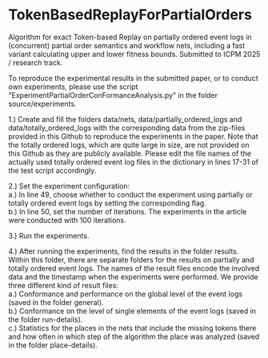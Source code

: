 # TokenBasedReplayForPartialOrders
Algorithm for exact Token-based Replay on partially ordered event logs in (concurrent) partial order semantics and workflow nets, including a fast variant calculating upper and lower fitness bounds. Submitted to ICPM 2025 / research track.

To reproduce the experimental results in the submitted paper, or to conduct own experiments, please use the script "ExperimentPartialOrderConFormanceAnalysis.py" in the folder source/experiments.

1.) Create and fill the folders data/nets, data/partially_ordered_logs and data/totally_ordered_logs with the corresponding data from the zip-files provided in this Github to reproduce the experiments in the paper. Note that the totally ordered logs, which are quite large in size, are not provided on this Github as they are publicly available. Please edit the file names of the actually used totally ordered event log files in the dictionary in lines 17-31 of the test script accordingly.

2.) Set the experiment configuration: <br>
    a.) In line 49, choose whether to conduct the experiment using partially or totally ordered event logs by setting the corresponding flag.   
    b.) In line 50, set the number of iterations. The experiments in the article were conducted with 100 iterations.

3.) Run the experiments.

4.) After running the experiments, find the results in the folder results. Within this folder, there are separate folders for the results on partially and totally ordered event logs.
    The names of the result files encode the involved data and the timestamp when the experiments were performed.
    We provide three different kind of result files:    
    a.) Conformance and performance on the global level of the event logs (saved in the folder general).    
    b.) Conformance on the level of single elements of the event logs (saved in the folder run-details).    
    c.) Statistics for the places in the nets that include the missing tokens there and how often in which step of the algorithm the place was analyzed (saved in the folder place-details).    
